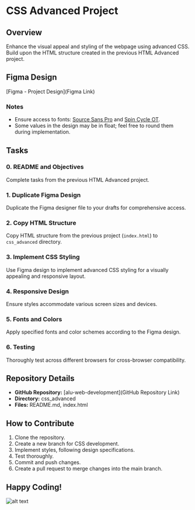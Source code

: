# CSS Advanced Project

## Overview

Enhance the visual appeal and styling of the webpage using advanced CSS. Build upon the HTML structure created in the previous HTML Advanced project.

## Figma Design

[Figma - Project Design](Figma Link)

### Notes

- Ensure access to fonts: [Source Sans Pro](font-link) and [Spin Cycle OT](font-link).
- Some values in the design may be in float; feel free to round them during implementation.

## Tasks

### 0. README and Objectives

Complete tasks from the previous HTML Advanced project.

### 1. Duplicate Figma Design

Duplicate the Figma designer file to your drafts for comprehensive access.

### 2. Copy HTML Structure

Copy HTML structure from the previous project (`index.html`) to `css_advanced` directory.

### 3. Implement CSS Styling

Use Figma design to implement advanced CSS styling for a visually appealing and responsive layout.

### 4. Responsive Design

Ensure styles accommodate various screen sizes and devices.

### 5. Fonts and Colors

Apply specified fonts and color schemes according to the Figma design.

### 6. Testing

Thoroughly test across different browsers for cross-browser compatibility.

## Repository Details

- **GitHub Repository:** [alu-web-development](GitHub Repository Link)
- **Directory:** css_advanced
- **Files:** README.md, index.html

## How to Contribute

1. Clone the repository.
2. Create a new branch for CSS development.
3. Implement styles, following design specifications.
4. Test thoroughly.
5. Commit and push changes.
6. Create a pull request to merge changes into the main branch.

## Happy Coding!

![alt text](https://github.com/PMayala/alu-web-development/blob/main/css_advanced/img/shallow-focus-shot-african-child-learning-school.jpg)
